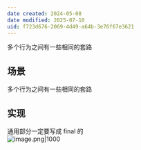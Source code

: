 ```yaml
---
date created: 2024-05-08
date modified: 2025-07-10
uid: f723d676-2069-4d49-a64b-3e76f67e3621
---
```


多个行为之间有一些相同的套路

<!-- more -->

## 场景

多个行为之间有一些相同的套路

## 实现

通用部分一定要写成 final 的  
![image.png|1000](https://imagehosting4picgo.oss-cn-beijing.aliyuncs.com/imagehosting/fix-dir%2Fpicgo%2Fpicgo-clipboard-images%2F2024%2F05%2F09%2F23-39-11-c27755e663ca566630ecb4898b28a7b2-20240509233910-6add08.png)
